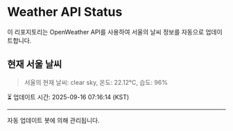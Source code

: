 
# Weather API Status

이 리포지토리는 OpenWeather API를 사용하여 서울의 날씨 정보를 자동으로 업데이트합니다.

## 현재 서울 날씨
> 서울의 현재 날씨: clear sky, 온도: 22.12°C, 습도: 96%

⏳ 업데이트 시간: 2025-09-16 07:16:14 (KST)

---
자동 업데이트 봇에 의해 관리됩니다.
